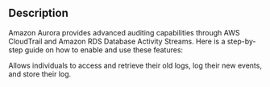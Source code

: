 ## Description

Amazon Aurora provides advanced auditing capabilities through AWS CloudTrail and Amazon RDS Database Activity Streams. Here is a step-by-step guide on how to enable and use these features:

Allows individuals to access and retrieve their old logs, log their new events, and store their log.
